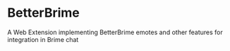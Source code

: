 # BetterBrime
A Web Extension implementing BetterBrime emotes and other features for integration in Brime chat
